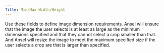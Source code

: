 ```yaml
---
Title: Min/Max Width/Height
---
```


Use these fields to define image dimension requirements. Ansel will ensure that the image the user selects is at least as large as the minimum dimensions specified and that they cannot select a crop smaller than that. And Ansel will resize the image to meet the maximum specified size if the user selects a crop are that is larger than specified.
